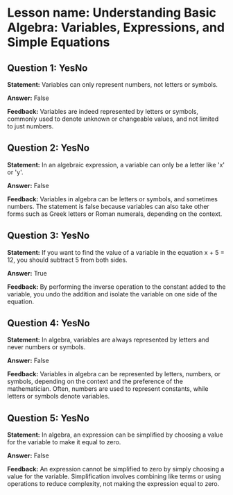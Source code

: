 # Lesson name: Understanding Basic Algebra: Variables, Expressions, and Simple Equations

## Question 1: YesNo

**Statement:** Variables can only represent numbers, not letters or symbols.

**Answer:** False

**Feedback:**
Variables are indeed represented by letters or symbols, commonly used to denote unknown or changeable values, and not limited to just numbers.


## Question 2: YesNo

**Statement:** In an algebraic expression, a variable can only be a letter like 'x' or 'y'.

**Answer:** False

**Feedback:**
Variables in algebra can be letters or symbols, and sometimes numbers. The statement is false because variables can also take other forms such as Greek letters or Roman numerals, depending on the context.


## Question 3: YesNo

**Statement:** If you want to find the value of a variable in the equation x + 5 = 12, you should subtract 5 from both sides.

**Answer:** True

**Feedback:**
By performing the inverse operation to the constant added to the variable, you undo the addition and isolate the variable on one side of the equation.


## Question 4: YesNo

**Statement:** In algebra, variables are always represented by letters and never numbers or symbols.

**Answer:** False

**Feedback:**
Variables in algebra can be represented by letters, numbers, or symbols, depending on the context and the preference of the mathematician. Often, numbers are used to represent constants, while letters or symbols denote variables.


## Question 5: YesNo

**Statement:** In algebra, an expression can be simplified by choosing a value for the variable to make it equal to zero.

**Answer:** False

**Feedback:**
An expression cannot be simplified to zero by simply choosing a value for the variable. Simplification involves combining like terms or using operations to reduce complexity, not making the expression equal to zero.


